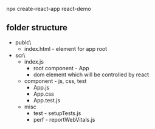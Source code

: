 
npx  create-react-app react-demo
 

## folder structure
* publc\
  * index.html  - element for app root
* scr\
  * index.js
    * root component - App
    * dom element which will be controlled by react
  * component - js, css, test
    * App.js
    * App.css
    * App.test.js
  * misc
    * test - setupTests.js
    * perf - reportWebVitals.js


